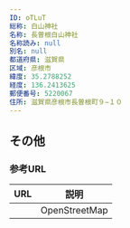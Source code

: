 ```yaml
---
ID: oTLuT
総称: 白山神社
名称: 長曽根白山神社
名称読み: null
別名: null
都道府県: 滋賀県
区域: 彦根市
緯度: 35.2788252
経度: 136.2413625
郵便番号: 5220067
住所: 滋賀県彦根市長曽根町９−１０
---
```


## その他

### 参考URL

| URL | 説明          |
| --- | ------------- |
|     | OpenStreetMap |
